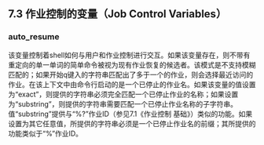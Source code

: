 ## 7.3 作业控制的变量（Job Control Variables）

### auto_resume

该变量控制着shell如何与用户和作业控制进行交互。如果该变量存在，则不带有重定向的单一单词的简单命令被视为现有作业恢复的候选者。该模式是不支持模糊匹配的；如果开始q键入的字符串匹配出了多于一个的作业，则会选择最近访问的作业。在该上下文中由命令行启动的是一个已停止的作业名。如果该变量的值设置为“exact”，则提供的字符串必须完全匹配一个已停止作业的名称；如果设置为“substring”，则提供的字符串需要匹配一个已停止作业名称的子字符串。值“substring”提供与“%?”作业ID（参见7.1《作业控制 基础》）类似的功能。如果设置为其它任意值，所提供的字符串必须是一个已停止作业名的前缀；其所提供的功能类似于“%”作业ID。